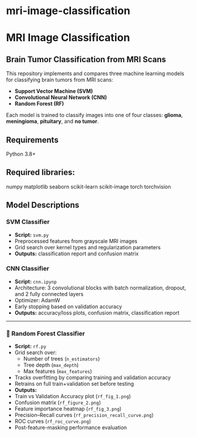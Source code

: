 # mri-image-classification

# MRI Image Classification

## Brain Tumor Classification from MRI Scans

This repository implements and compares three machine learning models for classifying brain tumors from MRI scans:

- **Support Vector Machine (SVM)**
- **Convolutional Neural Network (CNN)**
- **Random Forest (RF)**

Each model is trained to classify images into one of four classes: **glioma**, **meningioma**, **pituitary**, and **no tumor**.

## Requirements
Python 3.8+

## Required libraries:
numpy
matplotlib
seaborn
scikit-learn
scikit-image
torch
torchvision


## Model Descriptions

### SVM Classifier

- **Script:** `svm.py`
- Preprocessed features from grayscale MRI images
- Grid search over kernel types and regularization parameters
- **Outputs:** classification report and confusion matrix

### CNN Classifier

- **Script:** `cnn.ipynp`
- Architecture: 3 convolutional blocks with batch normalization, dropout, and 2 fully connected layers
- Optimizer: AdamW
- Early stopping based on validation accuracy
- **Outputs:** accuracy/loss plots, confusion matrix, classification report

---
### 🔷 Random Forest Classifier

- **Script:** `rf.py`
- Grid search over:
  - Number of trees (`n_estimators`)
  - Tree depth (`max_depth`)
  - Max features (`max_features`)
- Tracks overfitting by comparing training and validation accuracy
- Retrains on full train+validation set before testing
- **Outputs:**
- Train vs Validation Accuracy plot (`rf_fig_1.png`)
- Confusion matrix (`rf_figure_2.png`)
- Feature importance heatmap (`rf_fig_3.png`)
- Precision–Recall curves (`rf_precision_recall_curve.png`)
- ROC curves (`rf_roc_curve.png`)
- Post-feature-masking performance evaluation

